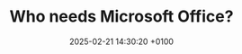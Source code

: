 ---
title: "Who needs Microsoft Office?"
date: 2025-02-21 14:30:20 +0100
type: post
categories: 
  - Linux
tags: 
  - Microsoft Office
  - Markdown
  - Marp
permalink: '/2025/02/21/who-needs-microsoft-office'
---